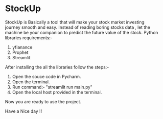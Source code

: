 # StockUp
StockUp is Basically a tool that will make your stock market investing journey smooth and easy. Instead of reading boring stocks data , let the machine be your companion to predict the future value of the stock. 
Python libraries requirements:-
1. yfianance
2. Prophet
2. Streamlit

After installing the all the libraries follow the steps:-

1. Open the souce code in Pycharm.
2. Open the terminal.
3. Run command:- "streamlit run main.py"
4. Open the local host provided in the terminal.

Now you are ready to use the project.

Have a Nice day !!
